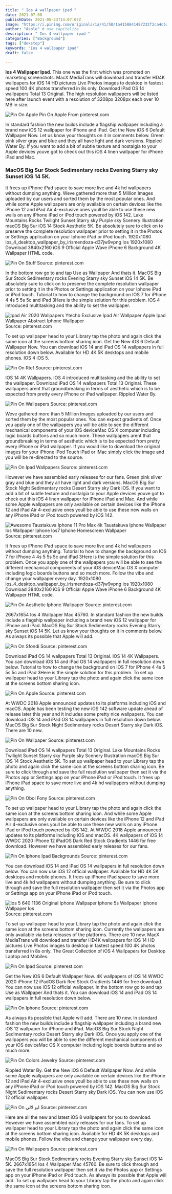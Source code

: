 ```yaml
---
title: " Ios 4 wallpaper ipad "
date: 2021-07-08
publishDate: 2021-05-23T14:07:07Z
image: "https://i.pinimg.com/originals/1a/41/58/1a4158641487232f2ca4c5ab962c337c.jpg"
author: "Asole" # use capitalize
description: " Ios 4 wallpaper ipad "
categories: ["Background"]
tags: ["dekstop"]
keywords: "Ios 4 wallpaper ipad"
draft: false

---
```



**Ios 4 Wallpaper Ipad**. This one was the first which was promoted on marketing screenshots. MacX MediaTrans will download and transfer HD4K wallpapers for iOS 14 HD pictures Live Photos images to desktop in fastest speed 100 4K photos transferred in 8s only. Download iPad OS 14 wallpapers Total 13 Original. The high resolution wallpapers will be listed here after launch event with a resolution of 3208px 3208px each over 10 MB in size.

![Pin On Apple](https://i.pinimg.com/originals/d4/8b/e2/d48be2e9f037b72927fd2ec833b56950.jpg "Pin On Apple")
Pin On Apple From pinterest.com


In standard fashion the new builds include a flagship wallpaper including a brand new iOS 12 wallpaper for iPhone and iPad. Get the New iOS 6 Default Wallpaper Now. Let us know your thoughts on it in comments below. Green pink silver gray and blue and they all have light and dark versions. Rippled Water By. If you want to add a bit of subtle texture and nostalgia to your Apple devices youve got to check out this iOS 4 linen wallpaper for iPhone iPad and Mac.

### MacOS Big Sur Stock Sedimentary rocks Evening Starry sky Sunset iOS 14 5K.

It frees up iPhone iPad space to save more live and 4k hd wallpapers without dumping anything. Weve gathered more than 5 Million Images uploaded by our users and sorted them by the most popular ones. And while some Apple wallpapers are only available on certain devices like the iPhone 12 and iPad Air 4-exclusive ones youll be able to use these new walls on any iPhone iPad or iPod touch powered by iOS 142. Lake Mountains Rocks Twilight Sunset Starry sky Purple sky Scenery Illustration macOS Big Sur iOS 14 Stock Aesthetic 5K. Be absolutely sure to click on to preserve the complete resolution wallpaper prior to setting it in the Photos or Settings application on your Iphone iPad or iPod touch. 1920x1080 ios_4_desktop_wallpaper_by_irismendoza-d37jw9vpng Ios 1920x1080 Download 3840x2160 iOS 9 Official Apple Wave iPhone 6 Background 4K Wallpaper HTML code.


![Pin On Stuff](https://i.pinimg.com/originals/1e/d9/fd/1ed9fd0cceae933cc191b6a7d6027b5b.jpg "Pin On Stuff")
Source: pinterest.com

In the bottom row go to and tap Use as Wallpaper And thats it. MacOS Big Sur Stock Sedimentary rocks Evening Starry sky Sunset iOS 14 5K. Be absolutely sure to click on to preserve the complete resolution wallpaper prior to setting it in the Photos or Settings application on your Iphone iPad or iPod touch. Tutorial to how to change the background on IOS 7 for iPhone 4 4s 5 5s 5c and iPad 3Here is the simple solution for this problem. IOS 4 introduced multitasking and the ability to set the wallpaper.

![Ipad Air 2020 Wallpapers Ytechb Exclusive Ipad Air Wallpaper Apple Ipad Wallpaper Abstract Iphone Wallpaper](https://i.pinimg.com/originals/05/4e/c8/054ec83145c2b705c9c7f9d76c67bdcf.jpg "Ipad Air 2020 Wallpapers Ytechb Exclusive Ipad Air Wallpaper Apple Ipad Wallpaper Abstract Iphone Wallpaper")
Source: pinterest.com

To set up wallpaper head to your Library tap the photo and again click the same icon at the screens bottom sharing icon. Get the New iOS 6 Default Wallpaper Now. You can download iOS 14 and iPad OS 14 wallpapers in full resolution down below. Available for HD 4K 5K desktops and mobile phones. IOS 4 iOS 5.

![Pin On Rtef](https://i.pinimg.com/originals/00/7a/a3/007aa35bcd1010127077095b6e8c152b.jpg "Pin On Rtef")
Source: pinterest.com

IOS 14 4K Wallpapers. IOS 4 introduced multitasking and the ability to set the wallpaper. Download iPad OS 14 wallpapers Total 13 Original. These wallpapers arent that groundbreaking in terms of aesthetic which is to be expected from pretty every iPhone or iPad wallpaper. Rippled Water By.

![Pin On Wallpapers](https://i.pinimg.com/originals/4b/d1/d6/4bd1d681235c8041795b5adb9fd6100b.jpg "Pin On Wallpapers")
Source: pinterest.com

Weve gathered more than 5 Million Images uploaded by our users and sorted them by the most popular ones. You can expect gradients of. Once you apply one of the wallpapers you will be able to see the different mechanical components of your iOS deviceMac OS X computer including logic boards buttons and so much more. These wallpapers arent that groundbreaking in terms of aesthetic which is to be expected from pretty every iPhone or iPad wallpaper. If you would like to download the original images for your iPhone iPod Touch iPad or iMac simply click the image and you will be re-directed to the source.

![Pin On Ipad Wallpapers](https://i.pinimg.com/originals/da/6c/17/da6c17eef212e36f2b8d8702bafae28c.jpg "Pin On Ipad Wallpapers")
Source: pinterest.com

However we have assembled early releases for our fans. Green pink silver gray and blue and they all have light and dark versions. MacOS Big Sur Stock Night Sedimentary rocks Desert Starry sky Dark iOS. If you want to add a bit of subtle texture and nostalgia to your Apple devices youve got to check out this iOS 4 linen wallpaper for iPhone iPad and Mac. And while some Apple wallpapers are only available on certain devices like the iPhone 12 and iPad Air 4-exclusive ones youll be able to use these new walls on any iPhone iPad or iPod touch powered by iOS 142.

![Awesome Taustakuva Iphone 11 Pro Max 4k Taustakuva Iphone Wallpaper Ios Wallpaper Iphone Ios7 Iphone Homescreen Wallpaper](https://i.pinimg.com/originals/9f/ed/8c/9fed8c40cc42e8b4879214286d4a0206.jpg "Awesome Taustakuva Iphone 11 Pro Max 4k Taustakuva Iphone Wallpaper Ios Wallpaper Iphone Ios7 Iphone Homescreen Wallpaper")
Source: pinterest.com

It frees up iPhone iPad space to save more live and 4k hd wallpapers without dumping anything. Tutorial to how to change the background on IOS 7 for iPhone 4 4s 5 5s 5c and iPad 3Here is the simple solution for this problem. Once you apply one of the wallpapers you will be able to see the different mechanical components of your iOS deviceMac OS X computer including logic boards buttons and so much more. Follow the vibe and change your wallpaper every day. 1920x1080 ios_4_desktop_wallpaper_by_irismendoza-d37jw9vpng Ios 1920x1080 Download 3840x2160 iOS 9 Official Apple Wave iPhone 6 Background 4K Wallpaper HTML code.

![Pin On Aesthetic Iphone Wallpaper](https://i.pinimg.com/originals/51/c8/41/51c841528238f7c3117c95ef4ad47c3e.png "Pin On Aesthetic Iphone Wallpaper")
Source: pinterest.com

2667x1654 Ios 4 Wallpaper Mac 45760. In standard fashion the new builds include a flagship wallpaper including a brand new iOS 12 wallpaper for iPhone and iPad. MacOS Big Sur Stock Sedimentary rocks Evening Starry sky Sunset iOS 14 5K. Let us know your thoughts on it in comments below. As always its possible that Apple will add.

![Pin On Sfondi](https://i.pinimg.com/originals/a9/2a/d9/a92ad9c905f91bfadc68d154851619a5.jpg "Pin On Sfondi")
Source: pinterest.com

Download iPad OS 14 wallpapers Total 13 Original. IOS 14 4K Wallpapers. You can download iOS 14 and iPad OS 14 wallpapers in full resolution down below. Tutorial to how to change the background on IOS 7 for iPhone 4 4s 5 5s 5c and iPad 3Here is the simple solution for this problem. To set up wallpaper head to your Library tap the photo and again click the same icon at the screens bottom sharing icon.

![Pin On Apple](https://i.pinimg.com/originals/d4/8b/e2/d48be2e9f037b72927fd2ec833b56950.jpg "Pin On Apple")
Source: pinterest.com

At WWDC 2018 Apple announced updates to its platforms including iOS and macOS. Apple has been testing the new iOS 142 software update ahead of release later this year and it includes some pretty nice wallpapers. You can download iOS 14 and iPad OS 14 wallpapers in full resolution down below. MacOS Big Sur Stock Night Sedimentary rocks Desert Starry sky Dark iOS. There are 10 new.

![Pin On Wallpaper](https://i.pinimg.com/736x/3a/8f/8e/3a8f8ed3b737658a5c245aa380967dfc.jpg "Pin On Wallpaper")
Source: pinterest.com

Download iPad OS 14 wallpapers Total 13 Original. Lake Mountains Rocks Twilight Sunset Starry sky Purple sky Scenery Illustration macOS Big Sur iOS 14 Stock Aesthetic 5K. To set up wallpaper head to your Library tap the photo and again click the same icon at the screens bottom sharing icon. Be sure to click through and save the full resolution wallpaper then set it via the Photos app or Settings app on your iPhone iPad or iPod touch. It frees up iPhone iPad space to save more live and 4k hd wallpapers without dumping anything.

![Pin On Oboi Fony](https://i.pinimg.com/originals/fa/28/79/fa2879e7a4cf680a7f8f06aa969ef76a.png "Pin On Oboi Fony")
Source: pinterest.com

To set up wallpaper head to your Library tap the photo and again click the same icon at the screens bottom sharing icon. And while some Apple wallpapers are only available on certain devices like the iPhone 12 and iPad Air 4-exclusive ones youll be able to use these new walls on any iPhone iPad or iPod touch powered by iOS 142. At WWDC 2018 Apple announced updates to its platforms including iOS and macOS. 4K wallpapers of iOS 14 WWDC 2020 iPhone 12 iPadOS Dark Red Stock Gradients 1446 for free download. However we have assembled early releases for our fans.

![Pin On Iphone Ipad Backgrounds](https://i.pinimg.com/originals/69/8f/3a/698f3a1f12dac1e6e8c7bda035018c5f.jpg "Pin On Iphone Ipad Backgrounds")
Source: pinterest.com

You can download iOS 14 and iPad OS 14 wallpapers in full resolution down below. You can now use iOS 12 official wallpaper. Available for HD 4K 5K desktops and mobile phones. It frees up iPhone iPad space to save more live and 4k hd wallpapers without dumping anything. Be sure to click through and save the full resolution wallpaper then set it via the Photos app or Settings app on your iPhone iPad or iPod touch.

![Ios 5 640 1136 Original Iphone Wallpaper Iphone 5s Wallpaper Iphone Wallpaper Ios](https://i.pinimg.com/originals/18/89/32/188932ec13b0a658d9ff181d1df4382e.jpg "Ios 5 640 1136 Original Iphone Wallpaper Iphone 5s Wallpaper Iphone Wallpaper Ios")
Source: pinterest.com

To set up wallpaper head to your Library tap the photo and again click the same icon at the screens bottom sharing icon. Currently the wallpapers are only available via beta releases of the platforms. There are 10 new. MacX MediaTrans will download and transfer HD4K wallpapers for iOS 14 HD pictures Live Photos images to desktop in fastest speed 100 4K photos transferred in 8s only. The Great Collection of iOS 4 Wallpapers for Desktop Laptop and Mobiles.

![Pin On Ipad](https://i.pinimg.com/originals/2e/2b/ea/2e2bead72a789f1ee24221a26ddb9161.png "Pin On Ipad")
Source: pinterest.com

Get the New iOS 6 Default Wallpaper Now. 4K wallpapers of iOS 14 WWDC 2020 iPhone 12 iPadOS Dark Red Stock Gradients 1446 for free download. You can now use iOS 12 official wallpaper. In the bottom row go to and tap Use as Wallpaper And thats it. You can download iOS 14 and iPad OS 14 wallpapers in full resolution down below.

![Pin On Iphone](https://i.pinimg.com/736x/10/62/ad/1062adeda78ada55eb0046119393e518.jpg "Pin On Iphone")
Source: pinterest.com

As always its possible that Apple will add. There are 10 new. In standard fashion the new builds include a flagship wallpaper including a brand new iOS 12 wallpaper for iPhone and iPad. MacOS Big Sur Stock Night Sedimentary rocks Desert Starry sky Dark iOS. Once you apply one of the wallpapers you will be able to see the different mechanical components of your iOS deviceMac OS X computer including logic boards buttons and so much more.

![Pin On Colors Jewelry](https://i.pinimg.com/originals/b9/ae/4d/b9ae4d36971d19faab6f1113b033c684.png "Pin On Colors Jewelry")
Source: pinterest.com

Rippled Water By. Get the New iOS 6 Default Wallpaper Now. And while some Apple wallpapers are only available on certain devices like the iPhone 12 and iPad Air 4-exclusive ones youll be able to use these new walls on any iPhone iPad or iPod touch powered by iOS 142. MacOS Big Sur Stock Night Sedimentary rocks Desert Starry sky Dark iOS. You can now use iOS 12 official wallpaper.

![Pin On ابو لالي](https://i.pinimg.com/736x/6c/d7/7d/6cd77de584be761799ece41d372f05a1.jpg "Pin On ابو لالي")
Source: pinterest.com

Here are all the new and latest iOS 8 wallpapers for you to download. However we have assembled early releases for our fans. To set up wallpaper head to your Library tap the photo and again click the same icon at the screens bottom sharing icon. Available for HD 4K 5K desktops and mobile phones. Follow the vibe and change your wallpaper every day.

![Pin On Wallpapers](https://i.pinimg.com/originals/1a/41/58/1a4158641487232f2ca4c5ab962c337c.jpg "Pin On Wallpapers")
Source: pinterest.com

MacOS Big Sur Stock Sedimentary rocks Evening Starry sky Sunset iOS 14 5K. 2667x1654 Ios 4 Wallpaper Mac 45760. Be sure to click through and save the full resolution wallpaper then set it via the Photos app or Settings app on your iPhone iPad or iPod touch. As always its possible that Apple will add. To set up wallpaper head to your Library tap the photo and again click the same icon at the screens bottom sharing icon.

